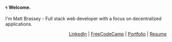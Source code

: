 :cyclone: __Welcome.__
<br /><br />
I'm Matt Brassey - Full stack web developer with a focus on decentralized applications.

<p align="right">
<a href="https://www.linkedin.com/in/matthew-brassey-7518711b2/" target="_blank" rel="noopener noreferrer">LinkedIn</a> |
<a href="https://www.freecodecamp.org/luc1d" target="_blank" rel="noopener noreferrer">FreeCodeCamp</a> |
<a href="#" target="_blank" rel="noopener noreferrer">Portfolio</a> |
<a href="#" target="_blank" rel="noopener noreferrer">Resume</a>
</p>
